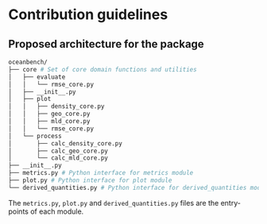 # Contribution guidelines

## Proposed architecture for the package

```sh
oceanbench/
├── core # Set of core domain functions and utilities
│   ├── evaluate
│   │   └── rmse_core.py
│   ├── __init__.py
│   ├── plot
│   │   ├── density_core.py
│   │   ├── geo_core.py
│   │   ├── mld_core.py
│   │   └── rmse_core.py
│   └── process
│       ├── calc_density_core.py
│       ├── calc_geo_core.py
│       └── calc_mld_core.py
├── __init__.py
├── metrics.py # Python interface for metrics module
├── plot.py # Python interface for plot module
└── derived_quantities.py # Python interface for derived_quantities module
```

The `metrics.py`, `plot.py` and `derived_quantities.py` files are the entry-points of each module.
